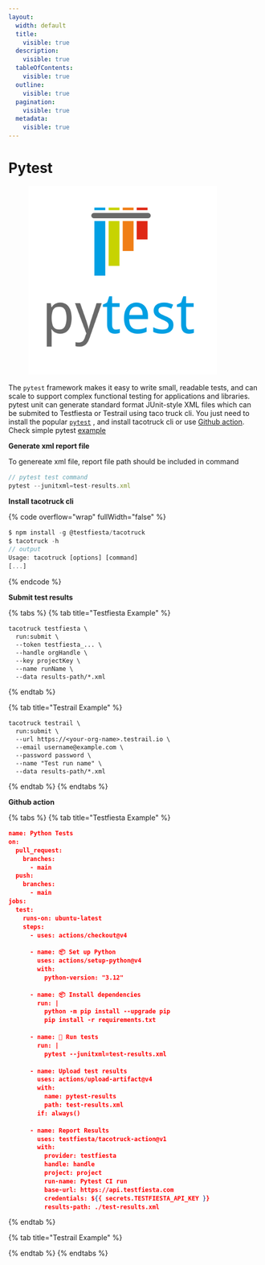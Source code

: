 ```yaml
---
layout:
  width: default
  title:
    visible: true
  description:
    visible: true
  tableOfContents:
    visible: true
  outline:
    visible: true
  pagination:
    visible: true
  metadata:
    visible: true
---
```


# Pytest



<figure><img src="../../../.gitbook/assets/960px-Pytest_logo.svg.png" alt="" width="375"><figcaption></figcaption></figure>

The `pytest` framework makes it easy to write small, readable tests, and can scale to support complex functional testing for applications and libraries. pytest unit  can  generate standard format JUnit-style XML files  which can be  submited  to Testfiesta or Testrail using taco truck cli. You just need to install the popular [`pytest`](https://docs.pytest.org/en/stable/getting-started.html) , and install tacotruck  cli or use [Github action](https://github.com/testfiesta/tacotruck-action).  Check simple pytest   [example](https://github.com/testfiesta/tacotruck-examples/tree/main/demo-pytest-tf) &#x20;

**Generate xml report file**&#x20;

To genereate xml file, report  file path should be included in command&#x20;

```javascript
// pytest test command
pytest --junitxml=test-results.xml
```

**Install tacotruck cli** &#x20;

{% code overflow="wrap" fullWidth="false" %}
```javascript
$ npm install -g @testfiesta/tacotruck
$ tacotruck -h
// output
Usage: tacotruck [options] [command]
[...]
```
{% endcode %}

**Submit test results**

{% tabs %}
{% tab title="Testfiesta Example" %}
```
tacotruck testfiesta \
  run:submit \
  --token testfiesta_... \
  --handle orgHandle \
  --key projectKey \
  --name runName \
  --data results-path/*.xml
```
{% endtab %}

{% tab title="Testrail Example" %}
```
tacotruck testrail \
  run:submit \
  --url https://<your-org-name>.testrail.io \
  --email username@example.com \
  --password password \
  --name "Test run name" \
  --data results-path/*.xml
```
{% endtab %}
{% endtabs %}

**Github action**

{% tabs %}
{% tab title="Testfiesta Example" %}
```json
name: Python Tests
on:
  pull_request:
    branches:
      - main
  push:
    branches:
      - main
jobs:
  test:
    runs-on: ubuntu-latest
    steps:
      - uses: actions/checkout@v4

      - name: 📦 Set up Python
        uses: actions/setup-python@v4
        with:
          python-version: "3.12"

      - name: 📦 Install dependencies
        run: |
          python -m pip install --upgrade pip
          pip install -r requirements.txt

      - name: 🧪 Run tests
        run: |
          pytest --junitxml=test-results.xml

      - name: Upload test results
        uses: actions/upload-artifact@v4
        with:
          name: pytest-results
          path: test-results.xml
        if: always()

      - name: Report Results
        uses: testfiesta/tacotruck-action@v1
        with:
          provider: testfiesta
          handle: handle
          project: project
          run-name: Pytest CI run
          base-url: https://api.testfiesta.com
          credentials: ${{ secrets.TESTFIESTA_API_KEY }}
          results-path: ./test-results.xml
```
{% endtab %}

{% tab title="Testrail Example" %}

{% endtab %}
{% endtabs %}
